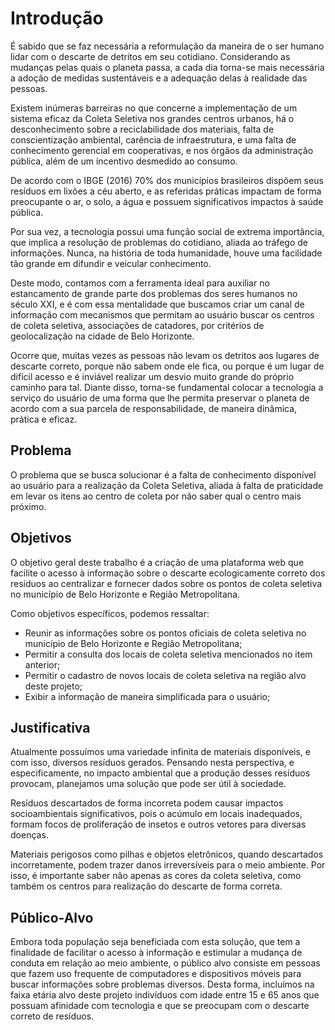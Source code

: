 # Introdução

É sabido que se faz necessária a reformulação da maneira de o ser humano lidar com o descarte de detritos em seu cotidiano. Considerando as mudanças pelas quais o planeta passa, a cada dia torna-se mais necessária a adoção de medidas sustentáveis e a adequação delas à realidade das pessoas. 

Existem inúmeras barreiras no que concerne a implementação de um sistema eficaz da Coleta Seletiva nos grandes centros urbanos, há o desconhecimento sobre a reciclabilidade dos materiais, falta de conscientização ambiental, carência de infraestrutura, e uma falta de conhecimento gerencial em cooperativas, e nos órgãos da administração pública, além de um incentivo desmedido ao consumo. 

De acordo com o IBGE (2016) 70% dos municípios brasileiros dispõem seus resíduos em lixões a céu aberto, e as referidas práticas impactam de forma preocupante o ar, o solo, a água e possuem significativos impactos à saúde pública. 

Por sua vez, a tecnologia possui uma função social de extrema importância, que implica a resolução de problemas do cotidiano, aliada ao tráfego de informações. Nunca, na história de toda humanidade, houve uma facilidade tão grande em difundir e veicular conhecimento. 

Deste modo, contamos com a ferramenta ideal para auxiliar no estancamento de grande parte dos problemas dos seres humanos no século XXI, e é com essa mentalidade que buscamos criar um canal de informação com mecanismos que permitam ao usuário buscar os centros de coleta seletiva, associações de catadores, por critérios de geolocalização na cidade de Belo Horizonte. 

Ocorre que, muitas vezes as pessoas não levam os detritos aos lugares de descarte correto, porque não sabem onde ele fica, ou porque é um lugar de difícil acesso e é inviável realizar um desvio muito grande do próprio caminho para tal. Diante disso, torna-se fundamental colocar a tecnologia a serviço do usuário de uma forma que lhe permita preservar o planeta de acordo com a sua parcela de responsabilidade, de maneira dinâmica, prática e eficaz.


## Problema
O problema que se busca solucionar é a falta de conhecimento disponível ao usuário para a realização da Coleta Seletiva, aliada à falta de praticidade em levar os itens ao centro de coleta por não saber qual o centro mais próximo. 

## Objetivos

O objetivo geral deste trabalho é a criação de uma plataforma web que facilite o acesso à informação sobre o descarte ecologicamente correto dos resíduos ao centralizar e fornecer dados sobre os pontos de coleta seletiva no município de Belo Horizonte e Região Metropolitana.

Como objetivos específicos, podemos ressaltar:
- Reunir as informações sobre os pontos oficiais de coleta seletiva no município de Belo Horizonte e Região Metropolitana;
- Permitir a consulta dos locais de coleta seletiva mencionados no item anterior;
- Permitir o cadastro de novos locais de coleta seletiva na região alvo deste projeto; 
- Exibir a informação de maneira simplificada para o usuário;


## Justificativa

Atualmente possuímos uma  variedade infinita de materiais disponíveis, e com isso, diversos resíduos gerados. Pensando nesta perspectiva, e especificamente, no impacto ambiental que a produção desses resíduos provocam, planejamos uma solução que pode ser útil à sociedade.

Resíduos descartados de forma incorreta podem causar impactos socioambientais significativos, pois o acúmulo em locais inadequados, formam focos de proliferação de insetos e  outros vetores para diversas doenças. 

Materiais perigosos como pilhas e objetos eletrônicos, quando descartados incorretamente, podem trazer danos irreversíveis para o meio ambiente. Por isso, é importante saber não apenas as cores da coleta seletiva, como também os centros para realização do descarte de forma correta.


## Público-Alvo

Embora toda população seja beneficiada com esta solução, que tem a finalidade de facilitar o acesso à informação e estimular a mudança de conduta em relação ao meio ambiente, o público alvo consiste em pessoas que fazem uso frequente de computadores e dispositivos móveis para buscar informações sobre problemas diversos. Desta forma, incluímos na faixa etária alvo deste projeto indivíduos com idade entre 15 e 65 anos que possuam afinidade com tecnologia e que se preocupam com o descarte correto de resíduos.
